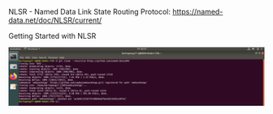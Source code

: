 NLSR - Named Data Link State Routing Protocol:  https://named-data.net/doc/NLSR/current/

Getting Started with NLSR






![alt tag](https://github.com/syaifulahdan/Mini-NDN-Work/blob/main/Assignment%202:NDNrg-Topology/NDNrg-Image/gitclonenfd.png)

 

